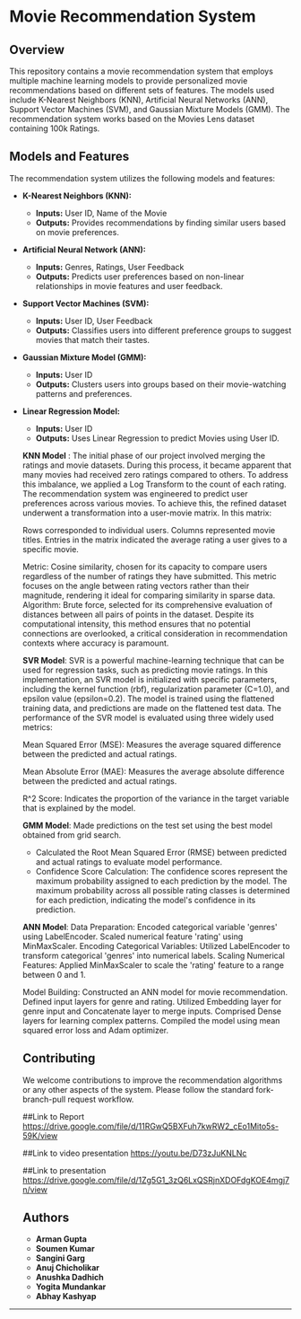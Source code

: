 
# Movie Recommendation System

## Overview
This repository contains a movie recommendation system that employs multiple machine learning models to provide personalized movie recommendations based on different sets of features. The models used include K-Nearest Neighbors (KNN), Artificial Neural Networks (ANN), Support Vector Machines (SVM), and Gaussian Mixture Models (GMM). The recommendation system works based on the Movies Lens dataset containing 100k Ratings.

## Models and Features
The recommendation system utilizes the following models and features:

- **K-Nearest Neighbors (KNN):**
  - **Inputs:** User ID, Name of the Movie
  - **Outputs:** Provides recommendations by finding similar users based on movie preferences.
    

- **Artificial Neural Network (ANN):**
  - **Inputs:** Genres, Ratings, User Feedback
  - **Outputs:** Predicts user preferences based on non-linear relationships in movie features and user feedback.

- **Support Vector Machines (SVM):**
  - **Inputs:** User ID, User Feedback
  - **Outputs:** Classifies users into different preference groups to suggest movies that match their tastes.

- **Gaussian Mixture Model (GMM):**
  - **Inputs:** User ID
  - **Outputs:** Clusters users into groups based on their movie-watching patterns and preferences.
- **Linear Regression Model:**
  - **Inputs:** User ID
  - **Outputs:** Uses Linear Regression to predict Movies using User ID.

  **KNN Model** :
      The initial phase of our project involved merging the ratings and movie datasets. During this process, it became apparent that many movies had received zero ratings compared to others. To address this imbalance, we applied a Log Transform to the count of each rating. The recommendation system was engineered to predict user preferences across various movies. To achieve this, the refined dataset underwent a transformation into a user-movie matrix. In this matrix:
    
    Rows corresponded to individual users.
    Columns represented movie titles.
    Entries in the matrix indicated the average rating a user gives to a specific movie.

  Metric: Cosine similarity, chosen for its capacity to compare users regardless of the number of ratings they have submitted. This metric focuses on the angle between rating vectors rather than their magnitude, rendering it ideal for comparing similarity in sparse data.
  Algorithm: Brute force, selected for its comprehensive evaluation of distances between all pairs of points in the dataset. Despite its computational intensity, this method ensures that no potential connections are overlooked, a critical consideration in recommendation 
  contexts where accuracy is paramount.


  **SVR Model**: SVR is a powerful machine-learning technique that can be used for regression tasks, such as predicting movie ratings. In this implementation, an SVR model is initialized with specific parameters, including the kernel function (rbf), regularization 
  parameter (C=1.0), and epsilon value (epsilon=0.2). The model is trained using the flattened training data, and predictions are made on the flattened test data.
  The performance of the SVR model is evaluated using three widely used metrics:

  Mean Squared Error (MSE): Measures the average squared difference between the predicted and actual ratings.

  Mean Absolute Error (MAE): Measures the average absolute difference between the predicted and actual ratings.

  R^2 Score: Indicates the proportion of the variance in the target variable that is explained by the model.

  **GMM Model**:
  Made predictions on the test set using the best model obtained from grid search.
  - Calculated the Root Mean Squared Error (RMSE) between predicted and actual ratings to evaluate model performance.
  - Confidence Score Calculation: The confidence scores represent the maximum probability assigned to each prediction by the model. The maximum probability across all possible rating classes is determined for each prediction, indicating the model's confidence in its 
  prediction.

  **ANN Model**:
  Data Preparation:
  Encoded categorical variable 'genres' using LabelEncoder.
  Scaled numerical feature 'rating' using MinMaxScaler.
  Encoding Categorical Variables:
  Utilized LabelEncoder to transform categorical 'genres' into numerical labels.
  Scaling Numerical Features:
  Applied MinMaxScaler to scale the 'rating' feature to a range between 0 and 1.
         
  Model Building:
      Constructed an ANN model for movie recommendation.
      Defined input layers for genre and rating.
      Utilized Embedding layer for genre input and Concatenate layer to merge inputs.
      Comprised Dense layers for learning complex patterns.
      Compiled the model using mean squared error loss and Adam optimizer.

  ## Contributing
  We welcome contributions to improve the recommendation algorithms or any other aspects of the system. Please follow the standard fork-branch-pull request workflow.

  ##Link to Report
 https://drive.google.com/file/d/11RGwQ5BXFuh7kwRW2_cEo1Mito5s-59K/view

  ##Link to video presentation
  https://youtu.be/D73zJuKNLNc

  ##Link to presentation
  https://drive.google.com/file/d/1Zg5G1_3zQ6LxQSRjnXDOFdgKOE4mgj7n/view

  ## Authors
  - **Arman Gupta**
  - **Soumen Kumar**
  - **Sangini Garg**
  - **Anuj Chicholikar**
  - **Anushka Dadhich**
  - **Yogita Mundankar**
  - **Abhay Kashyap**

---
